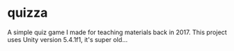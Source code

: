 # quizza
A simple quiz game I made for teaching materials back in 2017.
This project uses Unity version 5.4.1f1, it's super old...

